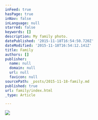 ```yaml
---
inFeed: true
hasPage: true
inNav: false
inLanguage: null
starred: false
keywords: []
description: My family photo.
datePublished: '2015-11-18T16:54:50.720Z'
dateModified: '2015-11-18T16:54:12.141Z'
title: Family
authors: []
publisher:
  name: null
  domain: null
  url: null
  favicon: null
sourcePath: _posts/2015-11-18-family.md
published: true
url: family/index.html
_type: Article

---
```

![](https://the-grid-user-content.s3-us-west-2.amazonaws.com/712ef307-87dc-430b-9b0a-f382b13a5415.jpg)